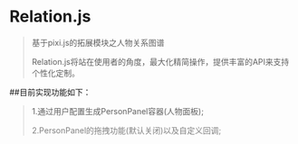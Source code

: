 # Relation.js

>基于pixi.js的拓展模块之人物关系图谱
> 
>Relation.js将站在使用者的角度，最大化精简操作，提供丰富的API来支持个性化定制。

##目前实现功能如下：



>1.通过用户配置生成PersonPanel容器(人物面板);
>
><font color=gray>2.PersonPanel的拖拽功能(默认关闭)以及自定义回调;</font>
>

